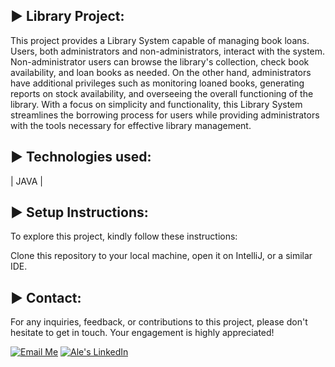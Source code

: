 ► Library Project:
---

This project provides a  Library System capable of managing book loans. Users, both administrators and non-administrators, interact with the system. Non-administrator users can browse the library's collection, check book availability, and loan books as needed. On the other hand, administrators have additional privileges such as monitoring loaned books, generating reports on stock availability, and overseeing the overall functioning of the library. With a focus on simplicity and functionality, this Library System streamlines the borrowing process for users while providing administrators with the tools necessary for effective library management.

► Technologies used:
---

| JAVA |

► Setup Instructions:
---

To explore this project, kindly follow these instructions:

Clone this repository to your local machine, open it on IntelliJ, or a similar IDE.

► Contact:
--
For any inquiries, feedback, or contributions to this project, please don't hesitate to get in touch. Your engagement is highly appreciated!

[![Email Me](https://img.shields.io/badge/Email-Me-red?style=for-the-badge&logo=gmail&logoColor=white)](mailto:info@simonettaalejandra.com)
[![Ale's LinkedIn](https://img.shields.io/badge/-LinkedIn-blue?style=for-the-badge&logo=linkedin&logoColor=white)](www.linkedin.com/in/alejandrasimonetta)
